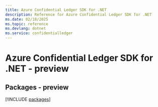 ```yaml
---
title: Azure Confidential Ledger SDK for .NET
description: Reference for Azure Confidential Ledger SDK for .NET
ms.date: 02/18/2025
ms.topic: reference
ms.devlang: dotnet
ms.service: confidentialledger
---
```

# Azure Confidential Ledger SDK for .NET - preview
## Packages - preview
[!INCLUDE [packages](confidential-ledger-index.md)]